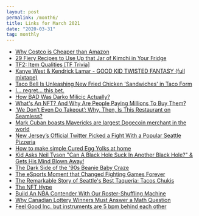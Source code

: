 ```yaml
---
layout: post
permalink: /month6/
title: Links for March 2021
date: "2020-03-31"
tag: monthly
---
```

<ul>
  <li><a href="https://www.youtube.com/watch?v=S7BycrGnaJA">Why Costco is Cheaper than Amazon</a></li>

  <li><a href="https://www.bonappetit.com/recipes/slideshow/kimchi-recipes">29 Fiery Recipes to Use Up that Jar of Kimchi in Your Fridge</a></li>

  <li><a href="https://www.youtube.com/watch?v=eQeCw1EZau4">TF2: Item Qualities [TF Trivia]</a></li>

  <li><a href="https://www.youtube.com/watch?v=2_oks8eX5zg">Kanye West & Kendrick Lamar - GOOD KID TWISTED FANTASY (full mixtape)</a></li>

  <li><a href="https://www.thrillist.com/news/nation/taco-bell-fried-chicken-sandwich-tacos-new-menu-item">Taco Bell Is Unleashing New Fried Chicken 'Sandwiches' in Taco Form</a></li>

  <li><a href="https://www.youtube.com/watch?v=dEoYWHaTLO8"/>I... regret... this bet.</a></li>

  <li><a href="https://www.youtube.com/watch?v=KvMRT0kmwrc"/>How BAD Was Darko Milicic Actually?</a></li>

  <li><a href="https://www.npr.org/2021/03/05/974089381/whats-an-nft-and-why-are-people-paying-millions-to-buy-them">What's An NFT? And Why Are People Paying Millions To Buy Them?</a></li>

  <li><a href="https://www.eater.com/2020/1/29/21113416/grubhub-seamless-kin-khao-online-delivery-mistake-doordash">‘We Don’t Even Do Takeout’: Why, Then, Is This Restaurant on Seamless?</a></li>

  <li><a href="https://sports.yahoo.com/mark-cuban-mavericks-largest-dogecoin-merchant-cryptocurrency-021811555.html">Mark Cuban boasts Mavericks are largest Dogecoin merchant in the world</a></li>

  <li><a href="https://seattle.eater.com/2021/3/8/22320075/new-jersey-twitter-trolls-seattle-pizzeria-breezy-town-windy-city">New Jersey’s Official Twitter Picked a Fight With a Popular Seattle Pizzeria</a></li>

  <li><a href="https://www.youtube.com/watch?v=KgQIZYFu39k">How to make simple Cured Egg Yolks at home</a></li>

  <li><a href="https://www.youtube.com/watch?v=iLKTZr00xBg">Kid Asks Neil Tyson "Can A Black Hole Suck In Another Black Hole?" & Gets His Mind Blown Away!</a></li>

  <li><a href="https://www.history.com/news/beanie-babies-value-criminal-activity">The Dark Side of the '90s Beanie Baby Craze</a></li>

  <li><a href="https://www.youtube.com/watch?v=4cNCa8PylLA">The eSports Moment that Changed Fighting Games Forever</a></li>

  <li><a href="https://www.thrillist.com/eat/seattle/tacos-chukis-best-taqueria-seattle-washington">The Remarkable Story of Seattle's Best Taqueria: Tacos Chukis</a></li>

  <li><a href="https://www.youtube.com/watch?v=ruAVRY4uBng">The NFT Hype</a></li>

  <li><a href="https://projects.fivethirtyeight.com/nba-trades-2021/">Build An NBA Contender With Our Roster-Shuffling Machine</a></li>

  <li><a href="https://www.youtube.com/watch?v=jOmnx-V1zBo">Why Canadian Lottery Winners Must Answer a Math Question</a></li>

  <li><a href="https://www.youtube.com/watch?v=-PN8Z_Npfg0">Feel Good Inc. but instruments are 5 bpm behind each other</a></li>
</ul>